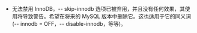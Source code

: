 - 无法禁用 InnoDB。-- skip-innodb 选项已被弃用，并且没有任何效果，其使用将导致警告。希望在将来的 MySQL 版本中删除它。这也适用于它的同义词(-- innodb = OFF，-- disable-innodb，等等)。